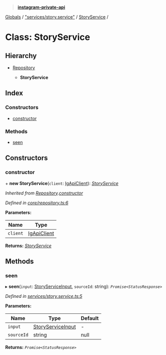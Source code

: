 > **[instagram-private-api](../README.md)**

[Globals](../globals.md) / ["services/story.service"](../modules/_services_story_service_.md) / [StoryService](_services_story_service_.storyservice.md) /

# Class: StoryService

## Hierarchy

* [Repository](_core_repository_.repository.md)

  * **StoryService**

## Index

### Constructors

* [constructor](_services_story_service_.storyservice.md#constructor)

### Methods

* [seen](_services_story_service_.storyservice.md#seen)

## Constructors

###  constructor

\+ **new StoryService**(`client`: [IgApiClient](_core_client_.igapiclient.md)): *[StoryService](_services_story_service_.storyservice.md)*

*Inherited from [Repository](_core_repository_.repository.md).[constructor](_core_repository_.repository.md#constructor)*

*Defined in [core/repository.ts:6](https://github.com/Nerixyz/instagram-private-api/blob/e5037ee/src/core/repository.ts#L6)*

**Parameters:**

Name | Type |
------ | ------ |
`client` | [IgApiClient](_core_client_.igapiclient.md) |

**Returns:** *[StoryService](_services_story_service_.storyservice.md)*

## Methods

###  seen

▸ **seen**(`input`: [StoryServiceInput](../modules/_types_stories_types_.md#storyserviceinput), `sourceId`: string): *`Promise<StatusResponse>`*

*Defined in [services/story.service.ts:5](https://github.com/Nerixyz/instagram-private-api/blob/e5037ee/src/services/story.service.ts#L5)*

**Parameters:**

Name | Type | Default |
------ | ------ | ------ |
`input` | [StoryServiceInput](../modules/_types_stories_types_.md#storyserviceinput) | - |
`sourceId` | string |  null |

**Returns:** *`Promise<StatusResponse>`*